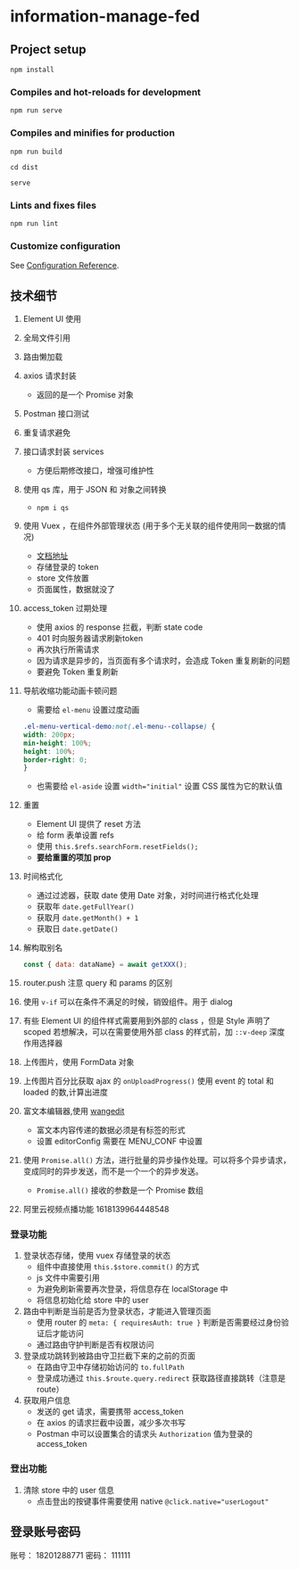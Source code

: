 # information-manage-fed

## Project setup

```text
npm install
```

### Compiles and hot-reloads for development

```text
npm run serve
```

### Compiles and minifies for production

```text
npm run build

cd dist

serve
```

### Lints and fixes files

```text
npm run lint
```

### Customize configuration

See [Configuration Reference](https://cli.vuejs.org/config/).

## 技术细节

1. Element UI 使用
2. 全局文件引用
3. 路由懒加载
4. axios 请求封装

    - 返回的是一个 Promise 对象

5. Postman 接口测试
6. 重复请求避免
7. 接口请求封装 services
    - 方便后期修改接口，增强可维护性
8. 使用 qs 库，用于 JSON 和 对象之间转换
    - `npm i qs`
9. 使用 Vuex ，在组件外部管理状态 (用于多个无关联的组件使用同一数据的情况)
    - [文档地址](https://v3.vuex.vuejs.org/zh/)
    - 存储登录的 token
    - store 文件放置
    - 页面属性，数据就没了
10. access_token 过期处理
    - 使用 axios 的 response 拦截，判断 state code
    - 401 时向服务器请求刷新token
    - 再次执行所需请求
    - 因为请求是异步的，当页面有多个请求时，会造成 Token 重复刷新的问题
    - 要避免 Token 重复刷新
11. 导航收缩功能动画卡顿问题
    - 需要给 `el-menu` 设置过度动画

    ```css
    .el-menu-vertical-demo:not(.el-menu--collapse) {
    width: 200px;
    min-height: 100%;
    height: 100%;
    border-right: 0;
    }
    ```

    - 也需要给 `el-aside` 设置 `width="initial"` 设置 CSS 属性为它的默认值
12. 重置
    - Element UI 提供了 reset 方法
    - 给 form 表单设置 refs
    - 使用 `this.$refs.searchForm.resetFields();`
    - **要给重置的项加 prop**
13. 时间格式化
    - 通过过滤器，获取 date 使用 Date 对象，对时间进行格式化处理
    - 获取年 `date.getFullYear()`
    - 获取月 `date.getMonth() + 1`
    - 获取日 `date.getDate()`
14. 解构取别名

    ```JavaScript
    const { data: dataName} = await getXXX();
    ```

15. router.push 注意 query 和 params 的区别
16. 使用 `v-if` 可以在条件不满足的时候，销毁组件。用于 dialog
17. 有些 Element UI 的组件样式需要用到外部的 class ，但是 Style 声明了 scoped 若想解决，可以在需要使用外部 class 的样式前，加 `::v-deep` 深度作用选择器
18. 上传图片，使用 FormData 对象
19. 上传图片百分比获取 ajax 的 `onUploadProgress()` 使用 event 的 total 和 loaded 的数,计算出进度
20. 富文本编辑器,使用 [wangedit](https://github.com/wangeditor-team/wangEditor)

    - 富文本内容传递的数据必须是有标签的形式
    - 设置 editorConfig 需要在 MENU_CONF 中设置

21. 使用 `Promise.all()` 方法，进行批量的异步操作处理。可以将多个异步请求，变成同时的异步发送，而不是一个一个的异步发送。

    - `Promise.all()` 接收的参数是一个 Promise 数组

22. 阿里云视频点播功能
    1618139964448548

### 登录功能

1. 登录状态存储，使用 vuex 存储登录的状态
    - 组件中直接使用 `this.$store.commit()` 的方式
    - js 文件中需要引用
    - 为避免刷新需要再次登录，将信息存在 localStorage 中
    - 将信息初始化给 store 中的 user
2. 路由中判断是当前是否为登录状态，才能进入管理页面
    - 使用 router 的 `meta: { requiresAuth: true }` 判断是否需要经过身份验证后才能访问
    - 通过路由守护判断是否有权限访问
3. 登录成功跳转到被路由守卫拦截下来的之前的页面
    - 在路由守卫中存储初始访问的 `to.fullPath`
    - 登录成功通过 `this.$route.query.redirect` 获取路径直接跳转（注意是 route）
4. 获取用户信息
    - 发送的 get 请求，需要携带 access_token
    - 在 axios 的请求拦截中设置，减少多次书写
    - Postman 中可以设置集合的请求头 `Authorization` 值为登录的 access_token

### 登出功能

1. 清除 store 中的 user 信息
    - 点击登出的按键事件需要使用 native `@click.native="userLogout"`

## 登录账号密码

账号： 18201288771
密码： 111111
